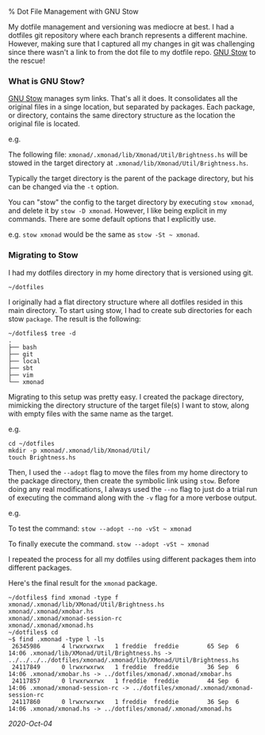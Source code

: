 % Dot File Management with GNU Stow

My dotfile management and versioning was mediocre at best. I had a dotfiles git repository where each branch represents a
different machine. However, making sure that I captured all my changes in git was challenging since there wasn't a link to from
the dot file to my dotfile repo. [GNU Stow] to the rescue! 

### What is GNU Stow?

[GNU Stow] manages sym links. That's all it does. It consolidates all the original
files in a singe location, but separated by packages. Each package, or directory,
contains the same directory structure as the location the original file is located. 

e.g. 

The following file: `xmonad/.xmonad/lib/Xmonad/Util/Brightness.hs`  will be stowed in the target directory at
`.xmonad/lib/Xmonad/Util/Brightness.hs`.

Typically the target directory is the parent of the package directory, but his can be changed via the `-t` option.

You can "stow" the config to the target directory by executing `stow xmonad`, and delete it by `stow -D xmonad`. However, I like
being explicit in my commands. There are some default options that I explicitly use. 

e.g. `stow xmonad` would be the same as `stow -St ~ xmonad`. 

### Migrating to Stow

I had my dotfiles directory in my home directory that is versioned using git.

```
~/dotfiles
```

I originally had a flat directory structure where all dotfiles resided in this main
directory.  To start using stow, I had to create sub directories for each stow `package`. The result is the following:

```
~/dotfiles$ tree -d 
.
├── bash
├── git
├── local
├── sbt
├── vim
└── xmonad
```

Migrating to this setup was pretty easy. I created the package directory, mimicking the directory structure of the target
file(s) I want to stow, along with empty files with the same name as the target. 


e.g.

```
cd ~/dotfiles
mkdir -p xmonad/.xmonad/lib/Xmonad/Util/
touch Brightness.hs
```

Then, I used the `--adopt` flag to move the files from my home directory to the package
directory, then create the symbolic link using `stow`. Before doing any real modifications, 
I always used the `--no` flag to just do a trial run of executing the command along with the
`-v` flag for a more verbose output.

e.g.

To test the command:
`stow --adopt --no -vSt ~ xmonad`

To finally execute the command. 
`stow --adopt -vSt ~ xmonad`

I repeated the process for all my dotfiles using different packages them into different packages.

Here's the final result for the `xmonad` package.

```
~/dotfiles$ find xmonad -type f
xmonad/.xmonad/lib/XMonad/Util/Brightness.hs
xmonad/.xmonad/xmobar.hs
xmonad/.xmonad/xmonad-session-rc
xmonad/.xmonad/xmonad.hs
~/dotfiles$ cd
~$ find .xmonad -type l -ls
 26345986      4 lrwxrwxrwx   1 freddie  freddie        65 Sep  6 14:06 .xmonad/lib/XMonad/Util/Brightness.hs -> ../../../../dotfiles/xmonad/.xmonad/lib/XMonad/Util/Brightness.hs
 24117849      0 lrwxrwxrwx   1 freddie  freddie        36 Sep  6 14:06 .xmonad/xmobar.hs -> ../dotfiles/xmonad/.xmonad/xmobar.hs
 24117857      0 lrwxrwxrwx   1 freddie  freddie        44 Sep  6 14:06 .xmonad/xmonad-session-rc -> ../dotfiles/xmonad/.xmonad/xmonad-session-rc
 24117860      0 lrwxrwxrwx   1 freddie  freddie        36 Sep  6 14:06 .xmonad/xmonad.hs -> ../dotfiles/xmonad/.xmonad/xmonad.hs
```

[GNU Stow]: https://www.gnu.org/software/stow/

_2020-Oct-04_
